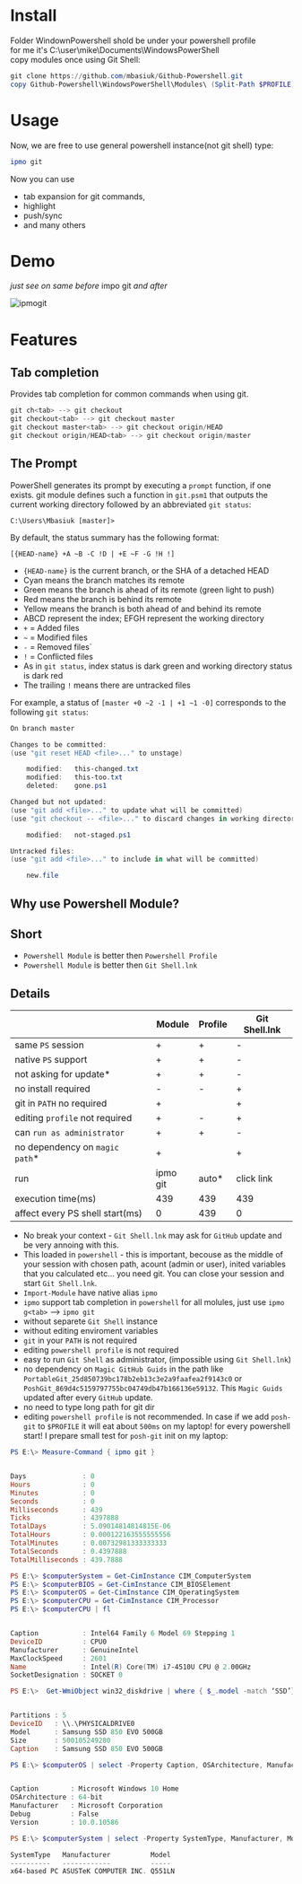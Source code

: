 # Install
Folder WindownPowershell shold be under your powershell profile  
for me it's C:\user\mike\Documents\WindowsPowerShell  
copy modules once using Git Shell:
```powershell
git clone https://github.com/mbasiuk/Github-Powershell.git
copy Github-Powershell\WindowsPowerShell\Modules\ (Split-Path $PROFILE) -Recurse -ErrorAction Ignore
```

# Usage

Now, we are free to use general powershell instance(not git shell)
type:

```powershell
ipmo git
```

Now you can use 
* tab expansion for git commands, 
* highlight
* push/sync
* and many others

# Demo

*just see on same before* impo git *and after*

![ipmogit](ipmogit.png)

# Features

Tab completion
--------------

   Provides tab completion for common commands when using git.   

```powershell      
git ch<tab> --> git checkout
git checkout<tab> --> git checkout master
git checkout master<tab> --> git checkout origin/HEAD
git checkout origin/HEAD<tab> --> git checkout origin/master
```

The Prompt
----------

PowerShell generates its prompt by executing a `prompt` function, if one exists. git module defines such a function in `git.psm1` that outputs the current working directory followed by an abbreviated `git status`:

    C:\Users\Mbasiuk [master]>

By default, the status summary has the following format:

    [{HEAD-name} +A ~B -C !D | +E ~F -G !H !]

* `{HEAD-name}` is the current branch, or the SHA of a detached HEAD
 * Cyan means the branch matches its remote
 * Green means the branch is ahead of its remote (green light to push)
 * Red means the branch is behind its remote
 * Yellow means the branch is both ahead of and behind its remote
* ABCD represent the index; EFGH represent the working directory
 * `+` = Added files
 * `~` = Modified files
 * `-` = Removed files`
 * `!` = Conflicted files
 * As in `git status`, index status is dark green and working directory status is dark red
 * The trailing `!` means there are untracked files

For example, a status of `[master +0 ~2 -1 | +1 ~1 -0]` corresponds to the following `git status`:

```powershell  
On branch master

Changes to be committed:
(use "git reset HEAD <file>..." to unstage)

    modified:   this-changed.txt
    modified:   this-too.txt
    deleted:    gone.ps1

Changed but not updated:
(use "git add <file>..." to update what will be committed)
(use "git checkout -- <file>..." to discard changes in working directory)

    modified:   not-staged.ps1

Untracked files:
(use "git add <file>..." to include in what will be committed)

    new.file
```

 Why use Powershell Module?
 --------------------------
    
Short
-----
* `Powershell Module` is better then `Powershell Profile`
* `Powershell Module` is better then `Git Shell.lnk`

Details
-------

| | Module | Profile | Git Shell.lnk |
| --- | --- | --- | --- |
| same `PS` session | + | + | - |
| native `PS` support | + | + | - |
| not asking for update* | + | + | - |
| no install required | - | - | + |
| git in `PATH` no required | + |  | + |
| editing `profile` not required | + | - | + |
| can `run as administrator` | + | + | - |
| no dependency on `magic path`* | + | | + |
| run | ipmo git | auto* | click link |
| execution time(ms) | 439 | 439 | 439 |
| affect every PS shell start(ms) | 0 | 439 | 0 | 

 * No break your context - `Git Shell.lnk` may ask for `GitHub` update and be very annoing with this.   
 * This loaded in `powershell` - this is important, becouse as the middle of your session with chosen path, acount (admin or user),
 inited variables that you calculated etc... you need git. You can close your session and start `Git Shell.lnk`.
 * `Import-Module` have native alias `ipmo`
 * `ipmo` support tab completion in `powershell` for all molules, just use `ipmo g<tab>` --> `ipmo git` 
 * without separete `Git Shell` instance
 * without editing enviroment variables
 * `git` in your `PATH` is not required
 * editing `powershell profile` is not required
 * easy to run `Git Shell` as administrator, (impossible using `Git Shell.lnk`)
 * no dependency on `Magic GitHub Guids` in the path like `PortableGit_25d850739bc178b2eb13c3e2a9faafea2f9143c0` or
`PoshGit_869d4c5159797755bc04749db47b166136e59132`. This `Magic Guids` updated after every `GitHub` update.
 * no need to type long path for git dir
 * editing `powershell profile` is not recommended. In case if we add `posh-git` to `$PROFILE` it will eat about `500ms` on my laptop! for every powershell start!
 I prepare small test for `posh-git` init on my laptop:      

```powershell    
PS E:\> Measure-Command { ipmo git }


Days              : 0
Hours             : 0
Minutes           : 0
Seconds           : 0
Milliseconds      : 439
Ticks             : 4397888
TotalDays         : 5.09014814814815E-06
TotalHours        : 0.000122163555555556
TotalMinutes      : 0.00732981333333333
TotalSeconds      : 0.4397888
TotalMilliseconds : 439.7888

PS E:\> $computerSystem = Get-CimInstance CIM_ComputerSystem
PS E:\> $computerBIOS = Get-CimInstance CIM_BIOSElement
PS E:\> $computerOS = Get-CimInstance CIM_OperatingSystem
PS E:\> $computerCPU = Get-CimInstance CIM_Processor
PS E:\> $computerCPU | fl


Caption           : Intel64 Family 6 Model 69 Stepping 1
DeviceID          : CPU0
Manufacturer      : GenuineIntel
MaxClockSpeed     : 2601
Name              : Intel(R) Core(TM) i7-4510U CPU @ 2.00GHz
SocketDesignation : SOCKET 0

PS E:\>  Get-WmiObject win32_diskdrive | where { $_.model -match ‘SSD’}


Partitions : 5
DeviceID   : \\.\PHYSICALDRIVE0
Model      : Samsung SSD 850 EVO 500GB
Size       : 500105249280
Caption    : Samsung SSD 850 EVO 500GB

PS E:\> $computerOS | select -Property Caption, OSArchitecture, Manufacturer, Debug, Version


Caption        : Microsoft Windows 10 Home
OSArchitecture : 64-bit
Manufacturer   : Microsoft Corporation
Debug          : False
Version        : 10.0.10586

PS E:\> $computerSystem | select -Property SystemType, Manufacturer, Model

SystemType   Manufacturer          Model
----------   ------------          -----
x64-based PC ASUSTeK COMPUTER INC. Q551LN
```    
